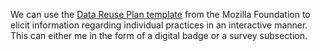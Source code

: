 We can use the [Data Reuse Plan template](https://github.com/mozillascience/working-open-workshop/blob/gh-pages/handouts/data_reuse_plan_template.md) from the Mozilla Foundation to elicit information regarding individual practices in an interactive manner. This can either me in the form of a digital badge or a survey subsection.
